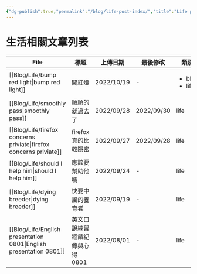 ```yaml
---
{"dg-publish":true,"permalink":"/blog/life-post-index/","title":"Life post index","tags":["blog"]}
---
```



# 生活相關文章列表

| File                                                                  | 標題                 | 上傳日期       | 最後修改       | 類別                                  |
| --------------------------------------------------------------------- | ------------------ | ---------- | ---------- | ----------------------------------- |
| [[Blog/Life/bump red light\|bump red light]]                       | 闖紅燈                | 2022/10/19 | \-         | <ul><li>blog</li><li>life</li></ul> |
| [[Blog/Life/smoothly pass\|smoothly pass]]                         | 順順的就過去了            | 2022/09/28 | 2022/09/30 | life                                |
| [[Blog/Life/firefox concerns priviate\|firefox concerns priviate]] | firefox真的比較隱密      | 2022/09/27 | 2022/09/28 | life                                |
| [[Blog/Life/should I help him\|should I help him]]                 | 應該要幫助他嗎            | 2022/09/24 | \-         | life                                |
| [[Blog/Life/dying breeder\|dying breeder]]                         | 快要中風的養育者           | 2022/09/19 | \-         | life                                |
| [[Blog/Life/English presentation 0801\|English presentation 0801]] | 英文口說練習迴饋紀錄與心得 0801 | 2022/08/01 | \-         | life                                |
